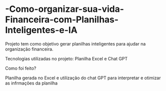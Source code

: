 # -Como-organizar-sua-vida-Financeira-com-Planilhas-Inteligentes-e-IA
Projeto tem como objetivo gerar planilhas inteligentes para ajudar na organização financeira.


Tecnologias utilizadas no projeto: 
Planilha Excel e Chat GPT

Como foi feito?

Planilha gerada no Excel e utilização do chat GPT para interpretar e otimizar as infrmações da planilha
